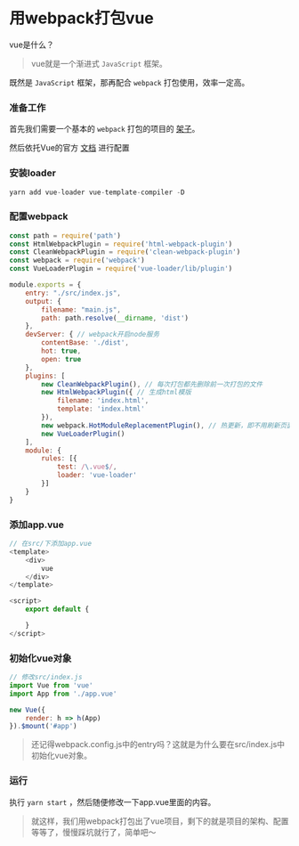 # 用webpack打包vue

vue是什么？

> vue就是一个渐进式 `JavaScript` 框架。

既然是 `JavaScript` 框架，那再配合 `webpack` 打包使用，效率一定高。

### 准备工作

首先我们需要一个基本的 `webpack` 打包的项目的 [架子](https://github.com/wangyupo/webpack-learn)。

然后依托Vue的官方 [文档](https://vue-loader.vuejs.org/zh/guide/#vue-cli) 进行配置

### 安装loader

```js
yarn add vue-loader vue-template-compiler -D
```

### 配置webpack

```js
const path = require('path')
const HtmlWebpackPlugin = require('html-webpack-plugin')
const CleanWebpackPlugin = require('clean-webpack-plugin')
const webpack = require('webpack')
const VueLoaderPlugin = require('vue-loader/lib/plugin')

module.exports = {
    entry: "./src/index.js",
    output: {
        filename: "main.js",
        path: path.resolve(__dirname, 'dist')
    },
    devServer: { // webpack开启node服务
        contentBase: './dist',
        hot: true,
        open: true
    },
    plugins: [
        new CleanWebpackPlugin(), // 每次打包都先删除前一次打包的文件
        new HtmlWebpackPlugin({ // 生成html模版
            filename: 'index.html',
            template: 'index.html'
        }),
        new webpack.HotModuleReplacementPlugin(), // 热更新，即不用刷新页面就可以更新数据
        new VueLoaderPlugin()
    ],
    module: {
        rules: [{
            test: /\.vue$/,
            loader: 'vue-loader'
        }]
    }
}
```

### 添加app.vue

```js
// 在src/下添加app.vue
<template>
    <div>
        vue
    </div>
</template>

<script>
    export default {

    }
</script>
```

### 初始化vue对象

```js
// 修改src/index.js
import Vue from 'vue'
import App from './app.vue'

new Vue({
    render: h => h(App)
}).$mount('#app')
```

> 还记得webpack.config.js中的entry吗？这就是为什么要在src/index.js中初始化vue对象。

### 运行

执行 `yarn start` ，然后随便修改一下app.vue里面的内容。

> 就这样，我们用webpack打包出了vue项目，剩下的就是项目的架构、配置等等了，慢慢踩坑就行了，简单吧～
